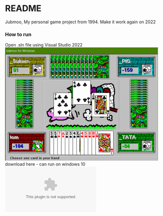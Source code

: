 # README #

Jubmoo, My personal game project from 1994. Make it work again on 2022

### How to run

Open .sln file using Visual Studio 2022
![alt text](https://raw.githubusercontent.com/kasamsun/jubmoo/master/assets/jubmoo.png "jubmoo")
download here - can run on windows 10 
![jubmoo10c.zip](https://raw.githubusercontent.com/kasamsun/jubmoo/master/assets/Jubmoo161.zip "jubmoo10c.zip")




